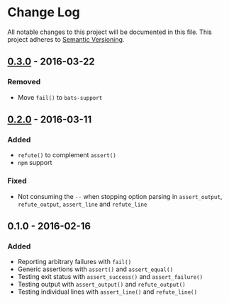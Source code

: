 # Change Log

All notable changes to this project will be documented in this file.
This project adheres to [Semantic Versioning](http://semver.org/).


## [0.3.0] - 2016-03-22

### Removed

- Move `fail()` to `bats-support`


## [0.2.0] - 2016-03-11

### Added

- `refute()` to complement `assert()`
- `npm` support

### Fixed

- Not consuming the `--` when stopping option parsing in
  `assert_output`, `refute_output`, `assert_line` and `refute_line`


## 0.1.0 - 2016-02-16

### Added

- Reporting arbitrary failures with `fail()`
- Generic assertions with `assert()` and `assert_equal()`
- Testing exit status with `assert_success()` and `assert_failure()`
- Testing output with `assert_output()` and `refute_output()`
- Testing individual lines with `assert_line()` and `refute_line()`


[0.3.0]: https://github.com/ztombol/bats-assert/compare/v0.2.0...v0.3.0
[0.2.0]: https://github.com/ztombol/bats-assert/compare/v0.1.0...v0.2.0
